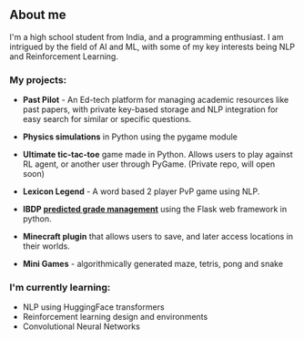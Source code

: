 ## About me 

I'm a high school student from India, and a programming enthusiast. I am intrigued by the field of AI and ML, with some of my key interests being NLP and Reinforcement Learning.

### My projects:

  - **Past Pilot** - An Ed-tech platform for managing academic resources like past papers, with private key-based storage and NLP integration for easy search for similar or specific questions.
  
  - **Physics simulations** in Python using the pygame module
  
  - **Ultimate tic-tac-toe** game made in Python. Allows users to play against RL agent, or another user through PyGame. (Private repo, will open soon)
  
  - **Lexicon Legend** - A word based 2 player PvP game using NLP.
   
  - **IBDP [predicted grade management](https://predictedgradetest.pythonanywhere.com)** using the Flask web framework in python.
  
  - **Minecraft plugin** that allows users to save, and later access locations in their worlds.
  
  - **Mini Games** - algorithmically generated maze, tetris, pong and snake 

### I'm currently learning:
  - NLP using HuggingFace transformers
  - Reinforcement learning design and environments
  - Convolutional Neural Networks

